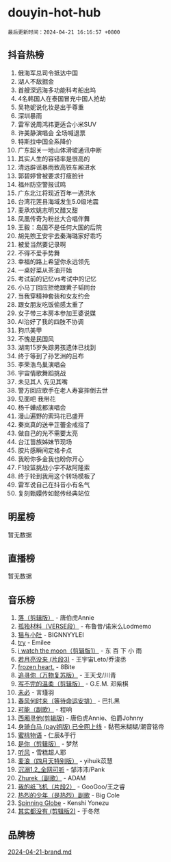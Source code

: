 # douyin-hot-hub

`最后更新时间：2024-04-21 16:16:57 +0800`

## 抖音热榜

1. 俄海军总司令抵达中国
1. 湖人不敌掘金
1. 首艘深远海多功能科考船出坞
1. 4名韩国人在泰国冒充中国人抢劫
1. 吴艳妮说化妆是出于尊重
1. 深圳暴雨
1. 雷军说周鸿祎更适合小米SUV
1. 许美静演唱会 全场喊退票
1. 特斯拉中国全系降价
1. 广东韶关一地山体滑坡通讯中断
1. 其实人生的容错率是很高的
1. 清远辟谣暴雨致高铁车厢进水
1. 郭碧婷曾被要求打瘦脸针
1. 福州防空警报试鸣
1. 广东北江将现近百年一遇洪水
1. 台湾花莲县海域发生5.0级地震
1. 麦承欢姚志明又醋又甜
1. 凤凰传奇为粉丝大合唱伴舞
1. 王毅：岛国不是任何大国的后院
1. 胡先煦王安宇去秦海璐家好乖巧
1. 被爱当然要记录啊
1. 不得不爱手势舞
1. 幸福的路上希望你永远领先
1. 一桌好菜从茶油开始
1. 考试前的记忆vs考试中的记忆
1. 小马丁回应拒绝跟黄子韬同台
1. 当我穿精神套装和女友约会
1. 跟女朋友吃饭偷感太重了
1. 女子带三本房本参加王婆说媒
1. AI治好了我的四肢不协调
1. 狗爪美甲
1. 不愧是民国风
1. 湖南15岁失踪男孩遗体已找到
1. 终于等到了孙艺洲的吕布
1. 李荣浩鸟巢演唱会
1. 宇宙情歌舞蹈挑战
1. 未见其人 先见其嘴
1. 警方回应歌手在老人寿宴摔倒去世
1. 见面吧 我带花
1. 杨千嬅成都演唱会
1. 漫山遍野的索玛花已盛开
1. 秦岚真的送辛芷蕾金戒指了
1. 做自己的光不需要太亮
1. 台江苗族姊妹节现场
1. 胶片感瞬间定格卡点
1. 我盼你多金我也盼你开心
1. F1投篮挑战小宇不敌阿隆索
1. 终于轮到我用这个转场模板了
1. 雷军说自己在抖音小有名气
1. 复刻甄嬛传如懿传经典站位

## 明星榜

暂无数据

## 直播榜

暂无数据

## 音乐榜

1. [落（剪辑版）](https://sf5-hl-cdn-tos.douyinstatic.com/obj/tos-cn-ve-2774/o0h6HvN1BBbli9LtU3i5fQIleBQMF5Cg4TZmmC) - 唐伯虎Annie
1. [孤独材料（VERSE段）](https://sf3-cdn-tos.douyinstatic.com/obj/tos-cn-ve-2774/ocX7glDNHYlwFeYrGQfBZoThtvPWy8tCCEBGKQ) - 布鲁昔/诺米么Lodmemo
1. [猫与小肚](https://sf3-cdn-tos.douyinstatic.com/obj/tos-cn-ve-2774/osZeoClMECgK8DYl6VebABgbchEtPYQjZEnRtd) - BIGNNYYLEI
1. [try](https://sf5-hl-cdn-tos.douyinstatic.com/obj/tos-cn-ve-2774/oMCYLreazYIFEgVb1vQdrJnJTbe8DDfiCA6gKw) - Emilee
1. [i watch the moon（剪辑版1）](https://sf5-hl-cdn-tos.douyinstatic.com/obj/tos-cn-ve-2774/o0I9mSChzHZANMJIEBfkCQzzg6N5WAcVtqft9P) - 东 百 下 小 雨
1. [若月亮没来 (片段3)](https://sf6-cdn-tos.douyinstatic.com/obj/tos-cn-ve-2774/okfyEUsGW1B1ovJi5JiN9IjvAT2lMwA054GoEB) - 王宇宙Leto/乔浚丞
1. [frozen heart.](https://sf3-cdn-tos.douyinstatic.com/obj/tos-cn-ve-2774/oIIWJfyjIACZA9zQMtnJ6hQQhFC4vhCupoRBsO) - 8Bite
1. [追寻你（万物复苏版）](https://sf3-cdn-tos.douyinstatic.com/obj/tos-cn-ve-2774/oYeAZJsbjIDit9APmBg8u6uDUQnHmoCf3gbo74) - 王天戈/川青
1. [写不完的温柔（剪辑版）](https://sf27-cdn-tos.douyinstatic.com/obj/tos-cn-ve-2774/oYBzzZQJ233GfwkemJJffAIWgeIYrjZfWhHTcG) - G.E.M. 邓紫棋
1. [未必](https://sf5-hl-cdn-tos.douyinstatic.com/obj/tos-cn-ve-2774/ogntQMFnKQDZUgTCYuJgfLEtleYZZFxBQqhhFB) - 言瑾羽
1. [春风何时来（等待命运安排）](https://sf3-cdn-tos.douyinstatic.com/obj/tos-cn-ve-2774/oICBNbD3gelMfB4WgiD1KI2jQtXZE2FgHLwtsl) - 巴扎黑
1. [可能（副歌）](https://sf5-hl-cdn-tos.douyinstatic.com/obj/tos-cn-ve-2774/cde1731888894259b333569393c2fb51) - 程响
1. [西厢寻他(剪辑版)](https://sf5-hl-cdn-tos.douyinstatic.com/obj/tos-cn-ve-2774/oUsAVfAQKlRNxEv5qxvIB8o5qmIWUcXbzJKJhw) - 唐伯虎Annie、伯爵Johnny
1. [身骑白马 (pay姐版) 已全网上线](https://sf3-cdn-tos.douyinstatic.com/obj/tos-cn-ve-2774/oQLO5ZgLsFkaDhdIIveF2zUCgfweY0gWaH4AQG) - 黏苞米糊糊/潮音铭帝
1. [蜜桃物语](https://sf5-hl-cdn-tos.douyinstatic.com/obj/tos-cn-ve-2774/oIhOSCZtIACtYU4XQkngiW9kCBfVD1Fz9IYeqL) - 仁辰&于行
1. [是你（剪辑版）](https://sf3-cdn-tos.douyinstatic.com/obj/tos-cn-ve-2774/46019dae783c4c969944217fe1cfafc4) - 梦然
1. [听风](https://sf3-cdn-tos.douyinstatic.com/obj/tos-cn-ve-2774/oAPa3yDDDIZygYzQdBemCAIngcCeEARgbQDtJC) - 雪糕超人耶
1. [麦浪（四月天特别版）](https://sf5-hl-cdn-tos.douyinstatic.com/obj/tos-cn-ve-2774/26f5501a6547411fa3fbedc592fed0ad) - yihuik苡慧
1. [沉溺1.2_全网可听](https://sf5-hl-cdn-tos.douyinstatic.com/obj/tos-cn-ve-2774/ok2QoiBqsWAX9McZmWiI9gAB0EzwD4Xj6yfmtH) - 邹沛沛/Pank
1. [Zhurek（副歌）](https://sf5-hl-cdn-tos.douyinstatic.com/obj/tos-cn-ve-2774/ooQm8FBZQDlf0btEYgVpCcSCQfrdJGBEKZYBGS) - ADAM
1. [我的纸飞机（片段2）](https://sf3-cdn-tos.douyinstatic.com/obj/tos-cn-ve-2774/oM2ZrKcg2CD5AeRB2gkeXOFB1IxAGJdZPazYHf) - GooGoo/王之睿
1. [热烈的少年（是热烈）副歌](https://sf3-cdn-tos.douyinstatic.com/obj/tos-cn-ve-2774/owVNI0CLDAUMtSz6TEYvfFBFL4UDFFhLfgK8fa) - Big Cole
1. [Spinning Globe](https://sf3-cdn-tos.douyinstatic.com/obj/tos-cn-ve-2774/oAYhDobngQZXzvJaWpxueRR0jC4FZDexedXDYA) - Kenshi Yonezu
1. [其实都没有 (剪辑版2)](https://sf6-cdn-tos.douyinstatic.com/obj/tos-cn-ve-2774/oEBNQenHZtBhxYjGgUDQk0BCHTigQafgFlbQ7k) - 于冬然

## 品牌榜

[2024-04-21-brand.md](2024-04-21-brand.md)
